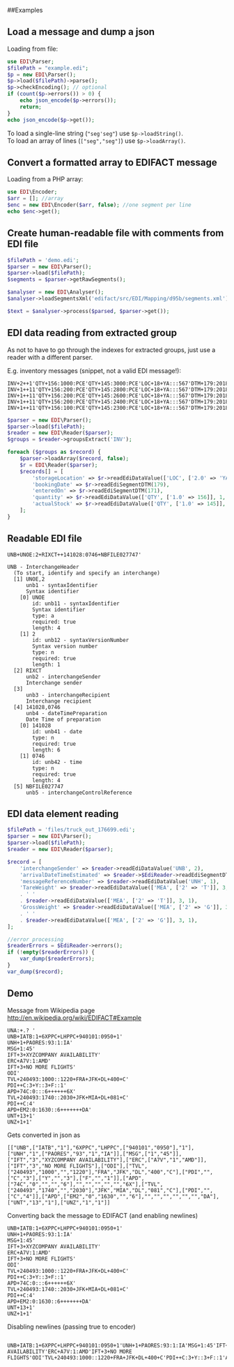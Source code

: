 ##Examples

Load a message and dump a json
------------------------------
Loading from file:
```php
use EDI\Parser;
$filePath = "example.edi";
$p = new EDI\Parser();
$p->load($filePath)->parse();
$p->checkEncoding(); // optional
if (count($p->errors()) > 0) {
	echo json_encode($p->errors());
	return;
}
echo json_encode($p->get());
```
To load a single-line string (`"seg'seg"`) use `$p->loadString()`.   
To load an array of lines (`["seg","seg"]`) use `$p->loadArray()`.

Convert a formatted array to EDIFACT message
--------------------------------------------
Loading from a PHP array:
```php
use EDI\Encoder;
$arr = []; //array
$enc = new EDI\Encoder($arr, false); //one segment per line
echo $enc->get();
```

Create human-readable file with comments from EDI file
------------------------------------------------------

```php
$filePath = 'demo.edi';
$parser = new EDI\Parser();
$parser->load($filePath);
$segments = $parser->getRawSegments();

$analyser = new EDI\Analyser();
$analyser->loadSegmentsXml('edifact/src/EDI/Mapping/d95b/segments.xml');

$text = $analyser->process($parsed, $parser->get());
```

EDI data reading from extracted group
-------------------------------------

As not to have to go through the indexes for extracted groups, just use a reader with a different parser.

E.g. inventory messages (snippet, not a valid EDI message!):

```
INV+2++1'QTY+156:1000:PCE'QTY+145:3000:PCE'LOC+18+YA:::567'DTM+179:20180509:102'RFF+AAK:TEST'DTM+171:20180509:102'
INV+1++11'QTY+156:200:PCE'QTY+145:2800:PCE'LOC+18+YA:::567'DTM+179:20180509:102'RFF+ALO:4916165350'DTM+171:20180509:102'
INV+1++11'QTY+156:200:PCE'QTY+145:2600:PCE'LOC+18+YA:::567'DTM+179:20180509:102'RFF+ALO:4916165351'DTM+171:20180509:102'
INV+1++11'QTY+156:200:PCE'QTY+145:2400:PCE'LOC+18+YA:::567'DTM+179:20180509:102'RFF+ALO:4916165352'DTM+171:20180509:102'
INV+1++11'QTY+156:100:PCE'QTY+145:2300:PCE'LOC+18+YA:::567'DTM+179:20180510:102'RFF+ALO:4916165359'DTM+171:20180510:102'
```

```php
$parser = new EDI\Parser();
$parser->load($filePath);
$reader = new EDI\Reader($parser);
$groups = $reader->groupsExtract('INV');

foreach ($groups as $record) {
    $parser->loadArray($record, false);
    $r = EDI\Reader($parser);
    $records[] = [
        'storageLocation' => $r->readEdiDataValue(['LOC', ['2.0' => 'YA']], 2, 3),
        'bookingDate' => $r->readEdiSegmentDTM(179),
        'enteredOn' => $r->readEdiSegmentDTM(171),
        'quantity' => $r->readEdiDataValue(['QTY', ['1.0' => 156]], 1, 1),
        'actualStock' => $r->readEdiDataValue(['QTY', ['1.0' => 145]], 1, 1)
    ];
}
```

Readable EDI file
-----------------
```
UNB+UNOE:2+RIXCT++141028:0746+NBFILE027747'
```

```
UNB - InterchangeHeader
  (To start, identify and specify an interchange)
  [1] UNOE,2
      unb1 - syntaxIdentifier
      Syntax identifier
    [0] UNOE
        id: unb11 - syntaxIdentifier
        Syntax identifier
        type: a
        required: true
        length: 4
    [1] 2
        id: unb12 - syntaxVersionNumber
        Syntax version number
        type: n
        required: true
        length: 1
  [2] RIXCT
      unb2 - interchangeSender
      Interchange sender
  [3] 
      unb3 - interchangeRecipient
      Interchange recipient
  [4] 141028,0746
      unb4 - dateTimePreparation
      Date Time of preparation
    [0] 141028
        id: unb41 - date
        type: n
        required: true
        length: 6
    [1] 0746
        id: unb42 - time
        type: n
        required: true
        length: 4
  [5] NBFILE027747
      unb5 - interchangeControlReference
```

EDI data element reading
------------------------

```php
$filePath = 'files/truck_out_176699.edi';
$parser = new EDI\Parser();
$parser->load($filePath);
$reader = new EDI\Reader($parser);

$record = [
	'interchangeSender' => $reader->readEdiDataValue('UNB', 2),
	'arrivalDateTimeEstimated' => $reader->$EdiReader->readEdiSegmentDTM('132'),
	'messageReferenceNumber' => $reader->readEdiDataValue('UNH', 1),
	'TareWeight' => $reader->readEdiDataValue(['MEA', ['2' => 'T']], 3, 0)
	. ' '
	. $reader->readEdiDataValue(['MEA', ['2' => 'T']], 3, 1),
	'GrossWeight' => $reader->readEdiDataValue(['MEA', ['2' => 'G']], 3, 0)
	. ' '
	. $reader->readEdiDataValue(['MEA', ['2' => 'G']], 3, 1),
];

//error processing
$readerErrors = $EdiReader->errors();
if (!empty($readerErrors)) {
	var_dump($readerErrors);
}
var_dump($record);
```

Demo
-------

Message from Wikipedia page http://en.wikipedia.org/wiki/EDIFACT#Example
```
UNA:+.? '
UNB+IATB:1+6XPPC+LHPPC+940101:0950+1'
UNH+1+PAORES:93:1:IA'
MSG+1:45'
IFT+3+XYZCOMPANY AVAILABILITY'
ERC+A7V:1:AMD'
IFT+3+NO MORE FLIGHTS'
ODI'
TVL+240493:1000::1220+FRA+JFK+DL+400+C'
PDI++C:3+Y::3+F::1'
APD+74C:0:::6++++++6X'
TVL+240493:1740::2030+JFK+MIA+DL+081+C'
PDI++C:4'
APD+EM2:0:1630::6+++++++DA'
UNT+13+1'
UNZ+1+1'
```

Gets converted in json as
```
[["UNB",["IATB","1"],"6XPPC","LHPPC",["940101","0950"],"1"],["UNH","1",["PAORES","93","1","IA"]],["MSG",["1","45"]],["IFT","3","XYZCOMPANY AVAILABILITY"],["ERC",["A7V","1","AMD"]],["IFT","3","NO MORE FLIGHTS"],["ODI"],["TVL",["240493","1000","","1220"],"FRA","JFK","DL","400","C"],["PDI","",["C","3"],["Y","","3"],["F","","1"]],["APD",["74C","0","","","6"],"","","","","","6X"],["TVL",["240493","1740","","2030"],"JFK","MIA","DL","081","C"],["PDI","",["C","4"]],["APD",["EM2","0","1630","","6"],"","","","","","","DA"],["UNT","13","1"],["UNZ","1","1"]]
```

Converting back the message to EDIFACT (and enabling newlines)
```
UNB+IATB:1+6XPPC+LHPPC+940101:0950+1'
UNH+1+PAORES:93:1:IA'
MSG+1:45'
IFT+3+XYZCOMPANY AVAILABILITY'
ERC+A7V:1:AMD'
IFT+3+NO MORE FLIGHTS'
ODI'
TVL+240493:1000::1220+FRA+JFK+DL+400+C'
PDI++C:3+Y::3+F::1'
APD+74C:0:::6++++++6X'
TVL+240493:1740::2030+JFK+MIA+DL+081+C'
PDI++C:4'
APD+EM2:0:1630::6+++++++DA'
UNT+13+1'
UNZ+1+1'
```
Disabling newlines (passing true to encoder)
```

UNB+IATB:1+6XPPC+LHPPC+940101:0950+1'UNH+1+PAORES:93:1:IA'MSG+1:45'IFT+3+XYZCOMPANY AVAILABILITY'ERC+A7V:1:AMD'IFT+3+NO MORE FLIGHTS'ODI'TVL+240493:1000::1220+FRA+JFK+DL+400+C'PDI++C:3+Y::3+F::1'APD+74C:0:::6++++++6X'TVL+240493:1740::2030+JFK+MIA+DL+081+C'PDI++C:4'APD+EM2:0:1630::6+++++++DA'UNT+13+1'UNZ+1+1'
```
